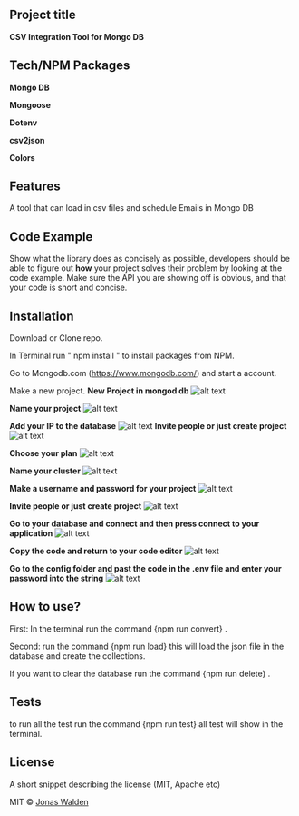 ## Project title

**CSV Integration Tool for Mongo DB**

## Tech/NPM Packages

**Mongo DB**

**Mongoose**

**Dotenv**

**csv2json**

**Colors**

## Features

A tool that can load in csv files and schedule Emails in Mongo DB

## Code Example

Show what the library does as concisely as possible, developers should be able to figure out **how** your project solves their problem by looking at the code example. Make sure the API you are showing off is obvious, and that your code is short and concise.

## Installation

Download or Clone repo.

In Terminal run " npm install " to install packages from NPM.

Go to Mongodb.com (https://www.mongodb.com/) and start a account.

Make a new project.
**New Project in mongod db**
![alt text](screenshots/NewProjectDemo.png "New Project in mongod db")

**Name your project**
![alt text](screenshots/NewProjectDB.png "Name your project")

**Add your IP to the database**
![alt text](screenshots/BuildDataBase.png "Add your IP to the database")
**Invite people or just create project**
![alt text](screenshots/CreateProject.png "Invite people or just create project")

**Choose your plan**
![alt text](screenshots/ChooseYourPlan.png "Choose your plan")

**Name your cluster**
![alt text](screenshots/NameYourcluster.png "Name your cluster")

**Make a username and password for your project**
![alt text](screenshots/DataBaseUserNameAndPassword.png "Make a username and password for your project")

**Invite people or just create project**
![alt text](screenshots/CreateProject.png "Invite people or just create project")

**Go to your database and connect and then press connect to your application**
![alt text](screenshots/connectToApp.png "Go to your database and connect and then press connect to your application")

**Copy the code and return to your code editor**
![alt text](screenshots/CopyCode.png "Copy the code and return to your code editor")

**Go to the config folder and past the code in the .env file and enter your password into the string**
![alt text](screenshots/ENV.png "Go to the config folder and past the code in the .env file and enter your password into the string")

## How to use?

First: In the terminal run the command {npm run convert} .

Second: run the command {npm run load} this will load the json file in the database and create the collections.

If you want to clear the database run the command {npm run delete} .

## Tests

to run all the test run the command {npm run test} all test will show in the terminal.

## License

A short snippet describing the license (MIT, Apache etc)

MIT © [Jonas Walden]()
